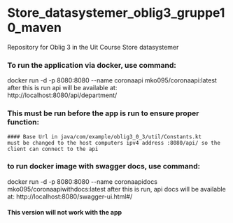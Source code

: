 # Store_datasystemer_oblig3_gruppe10_maven
Repository for Oblig 3 in the Uit Course Store datasystemer

### To run the application via docker, use command:
docker run -d -p 8080:8080 --name coronaapi mko095/coronaapi:latest
after this is run api will be available at: http://localhost:8080/api/department/

### This must be run before the app is run to ensure proper function:
    #### Base Url in java/com/example/oblig3_0_3/util/Constants.kt
    must be changed to the host computers ipv4 address :8080/api/ so the client can connect to the api



### to run docker image with swagger docs, use command: 
docker run -d -p 8080:8080 --name coronaapidocs mko095/coronaapiwithdocs:latest
after this is run, api docs will be available at:
http://localhost:8080/swagger-ui.html#/
#### This version will not work with the app

